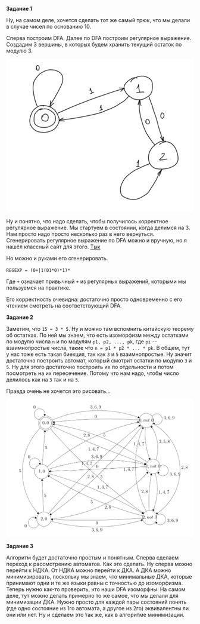 **Задание 1**

Ну, на самом деле, хочется сделать тот же самый трюк, что мы делали в случае чисел по основанию 10.

Сперва построим DFA. Далее по DFA построим регулярное выражение. Создадим 3 вершины, в которых будем хранить текущий остаток по модулю 3.

![Пикча DFA](./task1sol.jpg)

Ну и понятно, что надо сделать, чтобы получилось корректное регулярное выражение. Мы стартуем в состоянии, когда делимся на 3. 
Нам просто надо просто несколько раз в него вернуться. Сгенерировать регулярное выражение по DFA можно и вручную, но я нашёл классный сайт для этого. [Тык](http://ivanzuzak.info/noam/webapps/fsm2regex/)

Но можно и руками его сгенерировать.

``REGEXP = (0+|1(01*0)*1)*``

Где `+` означает привычный `+` из регулярных выражений, которыми мы пользуемся на практике.

Его корректность очевидна: достаточно просто одновременно с его чтением смотреть на соответствующий DFA.

**Задание 2**

Заметим, что `15 = 3 * 5`. Ну и можно там вспомнить китайскую теорему об остатках.
По ней мы знаем, что есть изоморфизм между остатками по модулю числа `n` и по модулям `p1, p2, ..., pk`, где `pi`
-- взаимнопростые числа, такие что `n = p1 * p2 * ... * pk`. В общем, тут у нас тоже есть такая биекция, так как `3`
 и `5` взаимнопростые. Ну значит достаточно построить автомат, который смотрит остатки по модулю `3` и `5`. 
Ну для этого достаточно построить их по отдельности и потом посмотреть на их пересечение. Потому что нам надо, 
чтобы число делилось как на `3` так и на `5`.

Правда очень не хочется это рисовать...

![Пикча автомата](./task2sol.png)

**Задание 3**

Алгоритм будет достаточно простым и понятным. Сперва сделаем переход к рассмотрению автоматов. Как это сделать. 
Ну сперва можно перейти к НДКА. От НДКА можно перейти к ДКА. А ДКА можно минимизировать, поскольку мы знаем, что минимальные ДКА,
которые принимают одни и те же языки равны с точностью до изоморфизма. Теперь нужно как-то проверить, что наши DFA изоморфны.
На самом деле, тут можно делать примерно то же самое, что мы делали для минимизации ДКА. Нужно просто для каждой пары состояний 
понять (где одно состояние из 1го автомата, а другое из 2го) эквивалентны ли они или нет. Ну и сделаем это так же, как в алгоритме минимизации.


